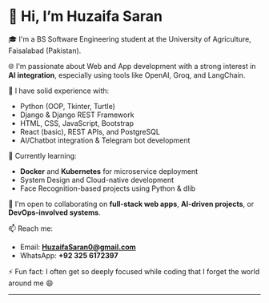 # 👋 Hi, I’m Huzaifa Saran

🎓 I'm a BS Software Engineering student at the University of Agriculture, Faisalabad (Pakistan).

🌐 I'm passionate about Web and App development with a strong interest in **AI integration**, especially using tools like OpenAI, Groq, and LangChain.

🧠 I have solid experience with:
- Python (OOP, Tkinter, Turtle)
- Django & Django REST Framework
- HTML, CSS, JavaScript, Bootstrap
- React (basic), REST APIs, and PostgreSQL
- AI/Chatbot integration & Telegram bot development

🚀 Currently learning:
- **Docker** and **Kubernetes** for microservice deployment
- System Design and Cloud-native development
- Face Recognition-based projects using Python & dlib

🤝 I'm open to collaborating on **full-stack web apps**, **AI-driven projects**, or **DevOps-involved systems**.

📫 Reach me:
- Email: **HuzaifaSaran0@gmail.com**
- WhatsApp: **+92 325 6172397**

⚡ Fun fact: I often get so deeply focused while coding that I forget the world around me 😄

---

<!---
HuzaifaSaran0/HuzaifaSaran0 is a ✨ special ✨ repository because its `README.md` (this file) appears on your GitHub profile.
You can click the Preview link to take a look at your changes.
--->
